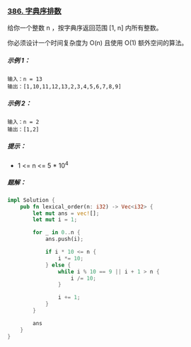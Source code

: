 ### [386. 字典序排数](https://leetcode.cn/problems/lexicographical-numbers/)
给你一个整数 n ，按字典序返回范围 [1, n] 内所有整数。

你必须设计一个时间复杂度为 O(n) 且使用 O(1) 额外空间的算法。



##### 示例 1：
```
输入：n = 13
输出：[1,10,11,12,13,2,3,4,5,6,7,8,9]
```

##### 示例 2：
```
输入：n = 2
输出：[1,2]
```

##### 提示：
- 1 <= n <= 5 * 10<sup>4</sup>

##### 题解：
```rust
impl Solution {
    pub fn lexical_order(n: i32) -> Vec<i32> {
        let mut ans = vec![];
        let mut i = 1;

        for _ in 0..n {
            ans.push(i);

            if i * 10 <= n {
                i *= 10;
            } else {
                while i % 10 == 9 || i + 1 > n {
                    i /= 10;
                }

                i += 1;
            }
        }

        ans
    }
}
```
